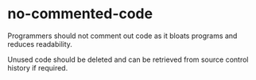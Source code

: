 # no-commented-code

Programmers should not comment out code as it bloats programs and reduces readability.

Unused code should be deleted and can be retrieved from source control history if required.
